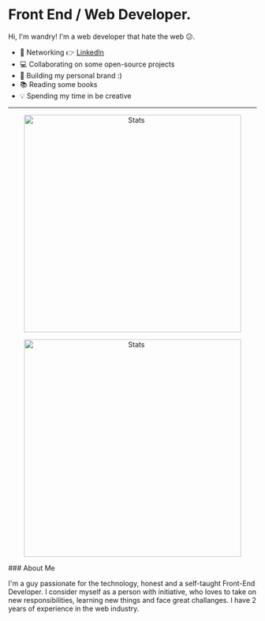 # Front End / Web Developer. 

Hi, I'm wandry! I'm a web developer that hate the web 😕.

- 🤹 Networking 👉 <a href="https://www.linkedin.com/in/wandryoscarsantanamartinez">LinkedIn</a>
- 💻 Collaborating on some open-source projects
- 📱 Building my personal brand :)
- 📚 Reading some books
- 💡 Spending my time in be creative

***
<p align="center">
  <img src="https://github-readme-stats.vercel.app/api?username=wandry11&show_icons=true&hide_border=true&count_private=true" alt="Stats" width="440">
<p>

<p align="center">
  <img src="https://github-readme-stats.vercel.app/api/wakatime?username=WandryMartinez&show_icons=true&hide_border=true&count_private=true&layout=compact" alt="Stats" width="440">
<p>
<p>
### About Me

I'm a guy passionate for the technology, honest and a self-taught Front-End Developer. I consider myself as a person with initiative, who loves to take on new responsibilities, learning new things and face great challanges. I have 2 years of experience in the web industry.

